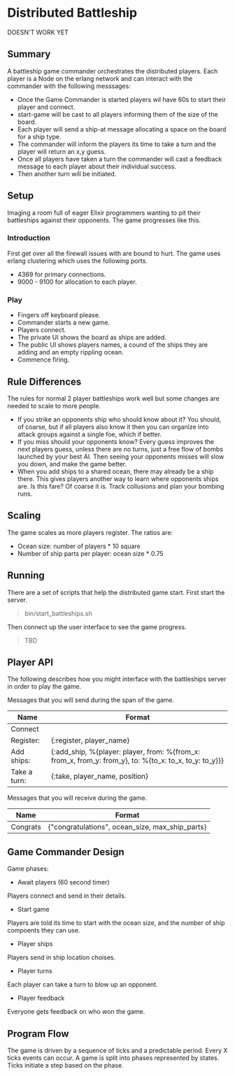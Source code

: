 # Distributed Battleship

   DOESN'T WORK YET

## Summary

A battleship game commander orchestrates the distributed players. Each player is a Node on the erlang network
and can interact with the commander with the following messsages:

* Once the Game Commander is started players wil have 60s to start their player and connect.
* start-game will be cast to all players informing them of the size of the board.
* Each player will send a ship-at message allocating a space on the board for a ship type.
* The commander will inform the players its time to take a turn and the player will return an x,y guess.
* Once all players have taken a turn the commander will cast a feedback message to each player about their individual success.
* Then another turn will be initiated.

## Setup

Imaging a room full of eager Elixir programmers wanting to pit their battleships against their opponents. The game progresses like this.

### Introduction

First get over all the firewall issues with are bound to hurt. The game uses erlang clustering which uses the following ports.

* 4369 for primary connections.
* 9000 - 9100 for allocation to each player.

### Play

* Fingers off keyboard please.
* Commander starts a new game.
* Players connect.
* The private UI shows the board as ships are added.
* The public UI shows players names, a cound of the ships they are adding and an empty rippling ocean.
* Commence firing.

## Rule Differences

The rules for normal 2 player battleships work well but some changes are needed to scale to more people.

* If you strike an opponents ship who should know about it? You should, of coarse, but if all players also know it then you can organize into attack groups against a single foe, which if better.
* If you miss should your opponents know? Every guess improves the next players guess, unless there are no turns, just a free flow of bombs launched by your best AI. Then seeing your opponents misses will slow you down, and make the game better.
* When you add ships to a shared ocean, there may already be a ship there. This gives players another way to learn where opponents ships are. Is this fare? Of coarse it is. Track collusions and plan your bombing runs.

## Scaling

The game scales as more players register. The ratios are:

* Ocean size:                       number of players * 10 square
* Number of ship parts per player:  ocean size * 0.75

## Running

There are a set of scripts that help the distributed game start. First start the server.

  > bin/start_battleships.sh

Then connect up the user interface to see the game progress.

  > TBD

## Player API

The following describes how you might interface with the battleships server in order to play the game.

Messages that you will send during the span of the game.

  | Name         | Format                                                                                                 |
  |--------------|--------------------------------------------------------------------------------------------------------|
  | Connect      |                                                                                                        |
  | Register:    | {:register, player_name}                                                                               |
  | Add ships:   | {:add_ship, %{player: player, from: %{from_x: from_x, from_y: from_y}, to: %{to_x: to_x, to_y: to_y}}} |
  | Take a turn: | {:take, player_name, position}                                                                         |

Messages that you will receive during the game.

  | Name      | Format                                                             |
  |-----------|--------------------------------------------------------------------|
  | Congrats  | {"congratulations", ocean_size, max_ship_parts}                    |

## Game Commander Design

Game phases:

* Await players (60 second timer)

Players connect and send in their details.

* Start game

Players are told its time to start with the ocean size, and the number of ship compoents they can use.

* Player ships

Players send in ship location choises.

* Player turns

Each player can take a turn to blow up an opponent.

* Player feedback

Everyone gets feedback on who won the game.

## Program Flow

The game is driven by a sequence of ticks and a predictable period. Every X ticks events can occur.
A game is split into phases represented by states. Ticks initiate a step based on the phase.



